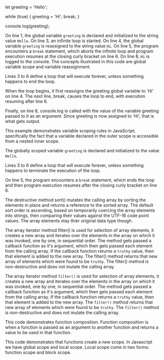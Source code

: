 let greeting = 'Hello';

while (true) {
  greeting = 'Hi';
  break;
}

console.log(greeting);


On line 1, the global variable `greeting` is declared and initialized to the string value `Hello`.  On line 3, an infinite loop is started.  On line 4, the global variable `greeting` is reassigned to the string value `Hi`.  On line 5, the program encounters a `break` statement, which aborts the infinite loop and program execution resumes at the closing curly bracket on line 6.  On line 8, `Hi` is logged to the console.  The concepts illustrated in this code are global variable scope and variable reassignment.

Lines 3 to 6 define a loop that will execute forever, unless something happens to end the loop. 

When the loop begins, it first reassigns the greeting global variable to 'Hi' on line 4. The next line, break, causes the loop to end, with execution resuming after line 6. 

Finally, on line 8, console.log is called with the value of the variable greeting passed to it as an argument. Since greeting is now assigned to 'Hi', that is what gets output. 

This example demonstrates variable scoping rules in JavaScript; specifically the fact that a variable declared in the outer scope is accessible from a nested inner scope.


The globally scoped variable `greeting` is declared and initialized to the value `Hello`.

Lines 3 to 6 define a loop that will execute forever, unless something happens to terminate the execution of the loop.

On line 5, the program encounters a `break` statement, which ends the loop and then program execution resumes after the closing curly bracket on line 6.



The destructive method sort() mutates the calling array by sorting the elements in place and returns a reference to the sorted array. The default sort order is ascending, based on temporarily coercing the array elements into strings, then comparing their values against the UTF-16 code point values.
The array elements stay thier original data type though.


The array iterator method filter() is used for selection of array elements, it creates a new array and iterates over the elements in the array on which it was invoked, one by one, in sequential order.  The method gets passed a callback function as it's argument, which then gets passed each element from the calling array.  If the callback function returns a `truthy` value, then that element is added to the new array.  The filter() method returns that new array of elements which were found to be `truthy`. The filter() method is non-destructive and does not mutate the calling array.


The array iterator method `filter()` is used for selection of array elements, it creates a new array and iterates over the elements in the array on which it was invoked, one by one, in sequential order.  The method gets passed a callback function as it's argument, which then gets passed each element from the calling array.  If the callback function returns a `truthy` value, then that element is added to the new array.  The `filter()` method returns that new array of elements which were found to be `truthy`. The `filter()` method is non-destructive and does not mutate the calling array.


This code demonstrates function composition.  Function composition is when a function is passed as an argument to another function and returns a value to be used in that function.

This code demonstrates that functions create a new scope.  In Javascript we have global scope and local scope.  Local scope come in two forms:  function scope and block scope.
